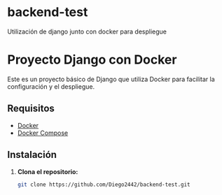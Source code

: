 # backend-test
Utilización de django junto con docker para despliegue 


# Proyecto Django con Docker

Este es un proyecto básico de Django que utiliza Docker para facilitar la configuración y el despliegue.

## Requisitos

- [Docker](https://www.docker.com/get-started)
- [Docker Compose](https://docs.docker.com/compose/)

## Instalación

1. **Clona el repositorio:**
   ```bash
   git clone https://github.com/Diego2442/backend-test.git
   
